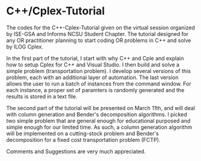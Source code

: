 # C++/Cplex-Tutorial

The codes for the C++-Cplex-Tutorial given on the virtual session organized by ISE-GSA and Informs NCSU Student Chapter. 
The tutorial designed for any OR practitioner planning to start coding OR problems in C++ and solve by ILOG Cplex. 


In the first part of the tutorial, I start with why C++ and Cple and explain how to setup Cplex for C++ and Visual Studio.
I then build and solve a simple problem (transportation problem). I develop several versions of this problem, each with an additional layer of automation.
The last version allows the user to run a batch of instances from the command window. For each instance, a proper set of paramters is randomly generated and the results is stored in a text file. 


The second part of the tutorial will  be presented on March 11th, and will deal with column generation and Bender's decomposition algorithms. I picked two simple problem that are general enough for educational purposed and simple enough for our limited time. As such, a column generation algorithm will be implemented on a cutting-stock problem and Bender's decomposition for a fixed cost transportation problem (FCTP).


Comments and Suggestions are very much appreciated.
